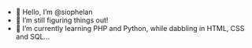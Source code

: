 - 👋 Hello, I’m @siophelan
- 👀 I’m still figuring things out!
- 🌱 I’m currently learning PHP and Python, while dabbling in HTML, CSS and SQL...

<!---
siophelan/siophelan is a ✨ special ✨ repository because its `README.md` (this file) appears on your GitHub profile.
You can click the Preview link to take a look at your changes.
--->
